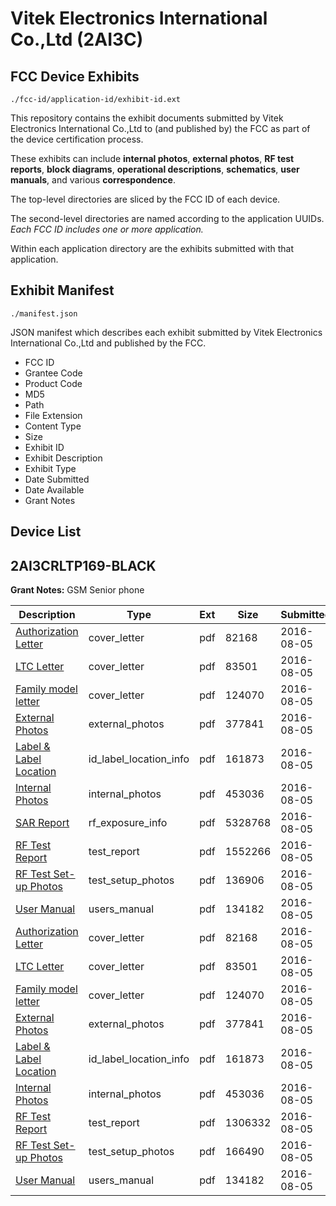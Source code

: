 # Vitek Electronics International Co.,Ltd (2AI3C)
## FCC Device Exhibits

```
./fcc-id/application-id/exhibit-id.ext
```

This repository contains the exhibit documents submitted by Vitek Electronics International Co.,Ltd to (and published by) the FCC as part of the device certification process.

These exhibits can include **internal photos**, **external photos**, **RF test reports**, **block diagrams**, **operational descriptions**, **schematics**, **user manuals**, and various **correspondence**.

The top-level directories are sliced by the FCC ID of each device.

The second-level directories are named according to the application UUIDs. *Each FCC ID includes one or more application.*

Within each application directory are the exhibits submitted with that application. 

## Exhibit Manifest

```
./manifest.json
```

JSON manifest which describes each exhibit submitted by Vitek Electronics International Co.,Ltd and published by the FCC.

- FCC ID
- Grantee Code
- Product Code
- MD5
- Path
- File Extension
- Content Type
- Size
- Exhibit ID
- Exhibit Description
- Exhibit Type
- Date Submitted
- Date Available
- Grant Notes

## Device List
## 2AI3CRLTP169-BLACK
**Grant Notes:** GSM Senior phone

| Description | Type | Ext | Size | Submitted | Available |
| ----------- | ---- | --- | ---- | --------- | --------- |
| [Authorization Letter](2AI3CRLTP169-BLACK/dc98727201509808856f3c9b8e592630/3089210.pdf) | cover_letter | pdf | 82168 | 2016-08-05 | 2016-08-05 |
| [LTC Letter](2AI3CRLTP169-BLACK/dc98727201509808856f3c9b8e592630/3089211.pdf) | cover_letter | pdf | 83501 | 2016-08-05 | 2016-08-05 |
| [Family model letter](2AI3CRLTP169-BLACK/dc98727201509808856f3c9b8e592630/3089212.pdf) | cover_letter | pdf | 124070 | 2016-08-05 | 2016-08-05 |
| [External Photos](2AI3CRLTP169-BLACK/dc98727201509808856f3c9b8e592630/3089213.pdf) | external_photos | pdf | 377841 | 2016-08-05 | 2016-08-05 |
| [Label & Label Location](2AI3CRLTP169-BLACK/dc98727201509808856f3c9b8e592630/3089214.pdf) | id_label_location_info | pdf | 161873 | 2016-08-05 | 2016-08-05 |
| [Internal Photos](2AI3CRLTP169-BLACK/dc98727201509808856f3c9b8e592630/3089215.pdf) | internal_photos | pdf | 453036 | 2016-08-05 | 2016-08-05 |
| [SAR Report](2AI3CRLTP169-BLACK/dc98727201509808856f3c9b8e592630/3089253.pdf) | rf_exposure_info | pdf | 5328768 | 2016-08-05 | 2016-08-05 |
| [RF Test Report](2AI3CRLTP169-BLACK/dc98727201509808856f3c9b8e592630/3089256.pdf) | test_report | pdf | 1552266 | 2016-08-05 | 2016-08-05 |
| [RF Test Set-up Photos](2AI3CRLTP169-BLACK/dc98727201509808856f3c9b8e592630/3089257.pdf) | test_setup_photos | pdf | 136906 | 2016-08-05 | 2016-08-05 |
| [User Manual](2AI3CRLTP169-BLACK/dc98727201509808856f3c9b8e592630/3089220.pdf) | users_manual | pdf | 134182 | 2016-08-05 | 2016-08-05 |
| [Authorization Letter](2AI3CRLTP169-BLACK/ea7449f7f49da29b0641a4efd0531fc0/3089210.pdf) | cover_letter | pdf | 82168 | 2016-08-05 | 2016-08-05 |
| [LTC Letter](2AI3CRLTP169-BLACK/ea7449f7f49da29b0641a4efd0531fc0/3089211.pdf) | cover_letter | pdf | 83501 | 2016-08-05 | 2016-08-05 |
| [Family model letter](2AI3CRLTP169-BLACK/ea7449f7f49da29b0641a4efd0531fc0/3089212.pdf) | cover_letter | pdf | 124070 | 2016-08-05 | 2016-08-05 |
| [External Photos](2AI3CRLTP169-BLACK/ea7449f7f49da29b0641a4efd0531fc0/3089213.pdf) | external_photos | pdf | 377841 | 2016-08-05 | 2016-08-05 |
| [Label & Label Location](2AI3CRLTP169-BLACK/ea7449f7f49da29b0641a4efd0531fc0/3089214.pdf) | id_label_location_info | pdf | 161873 | 2016-08-05 | 2016-08-05 |
| [Internal Photos](2AI3CRLTP169-BLACK/ea7449f7f49da29b0641a4efd0531fc0/3089215.pdf) | internal_photos | pdf | 453036 | 2016-08-05 | 2016-08-05 |
| [RF Test Report](2AI3CRLTP169-BLACK/ea7449f7f49da29b0641a4efd0531fc0/3089218.pdf) | test_report | pdf | 1306332 | 2016-08-05 | 2016-08-05 |
| [RF Test Set-up Photos](2AI3CRLTP169-BLACK/ea7449f7f49da29b0641a4efd0531fc0/3089219.pdf) | test_setup_photos | pdf | 166490 | 2016-08-05 | 2016-08-05 |
| [User Manual](2AI3CRLTP169-BLACK/ea7449f7f49da29b0641a4efd0531fc0/3089220.pdf) | users_manual | pdf | 134182 | 2016-08-05 | 2016-08-05 |
